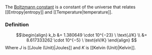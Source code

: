 The [Boltzmann constant](https://en.wikipedia.org/wiki/Boltzmann_constant) is a constant of the universe that relates [[Entropy\|entropy]] and [[Temperature\|temperature]].
### Definition
$$\begin{align}
k_b &= 1.380649 \cdot 10^{−23} \ \text{J/K} \\
 &= 8.617333262 \cdot 10^{−5} \ \text{eV/K}
\end{align}
$$
Where $J$ is [[Joule (Unit)\|Joules]] and $K$ is [[Kelvin (Unit)\|Kelvin]].